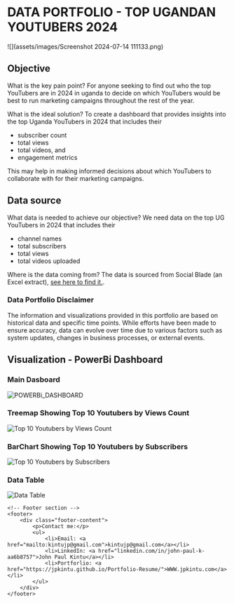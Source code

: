 # DATA PORTFOLIO - TOP UGANDAN YOUTUBERS 2024

![](assets/images/Screenshot 2024-07-14 111133.png)

## Objective
What is the key pain point?
For anyone seeking to find out who the top YouTubers are in 2024 in uganda to decide on which YouTubers would be best to run marketing campaigns throughout the rest of the year.

What is the ideal solution?
To create a dashboard that provides insights into the top Uganda YouTubers in 2024 that includes their

- subscriber count
- total views
- total videos, and
- engagement metrics

This may help in making informed decisions about which YouTubers to collaborate with for their marketing campaigns.

## Data source
What data is needed to achieve our objective?
We need data on the top UG YouTubers in 2024 that includes their

- channel names
- total subscribers
- total views
- total videos uploaded

Where is the data coming from? The data is sourced from Social Blade (an Excel extract), [see here to find it.](https://socialblade.com/youtube/top/country/ug).

### Data Portfolio Disclaimer
The information and visualizations provided in this portfolio are based on historical data and specific time points. While efforts have been made to ensure accuracy, data can evolve over time due to various factors such as system updates, changes in business processes, or external events.

## Visualization - PowerBi Dashboard
### Main Dasboard
![POWERBi_DASHBOARD](assets/images/1.gif)

### Treemap Showing Top 10 Youtubers by Views Count
![Top 10 Youtubers by Views Count](assets/images/2.gif)

### BarChart Showing Top 10 Youtubers by Subscribers
![Top 10 Youtubers by Subscribers](assets/images/3.gif)

### Data Table
![Data Table](assets/images/4.gif)


<html lang="en">
<head>
    <!-- Your other head elements (stylesheets, meta tags, etc.) go here -->
</head>
<body>
    <!-- Your main content goes here -->

    <!-- Footer section -->
    <footer>
        <div class="footer-content">
            <p>Contact me:</p>
            <ul>
                <li>Email: <a href="mailto:kintujp@gmail.com">kintujp@gmail.com</a></li>
                <li>LinkedIn: <a href="linkedin.com/in/john-paul-k-aa6b8757">John Paul Kintu</a></li>
                <li>Portforlio: <a href="https://jpkintu.github.io/Portfolio-Resume/">WWW.jpkintu.com</a></li>
            </ul>
        </div>
    </footer>
</body>
</html>
